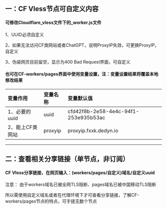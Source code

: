## 一：CF Vless节点可自定义内容

#### 可修改Cloudflare_vless文件下的_worker.js文件

1、UUID必须自定义

2、如果无法访问CF类网站或者ChatGPT，说明ProxyIP失效，可更换ProxyIP，自定义

3、伪装网页目前留空，显示为400 Bad Request界面，可自定义

#### 也可在CF-workers/pages界面中使用变量设置，注：变量设置结果将覆盖本地修改结果
| 变量作用 | 变量名称 | 变量默认值 |
| :--- | :--- | :--- |
| 1、必要的uuid | uuid |cfd42f8b-2e58-4e4c-94f1-253e935b53ac|
| 2、能上CF类网站 | 	proxyip |proxyip.fxxk.dedyn.io|

---------------------------------

## 二：查看相关分享链接（单节点，非订阅）
#### CF Vless分享链接，在网页输入：(workers/pages/自定义)域名/自定义uuid

注意： 由于workers域名已被全网TLS阻断、pages域名已被中国移动TLS阻断

所以需使用自定义域名或者在代理环境下才可查看分享链接，了解CF-workers/pages节点的特点，可手搓无数个节点


